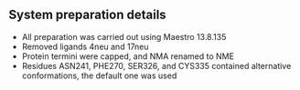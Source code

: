 ## System preparation details

* All preparation was carried out using Maestro 13.8.135
* Removed ligands 4neu and 17neu
* Protein termini were capped, and NMA renamed to NME
* Residues ASN241, PHE270, SER326, and CYS335 contained alternative conformations, the default one was used